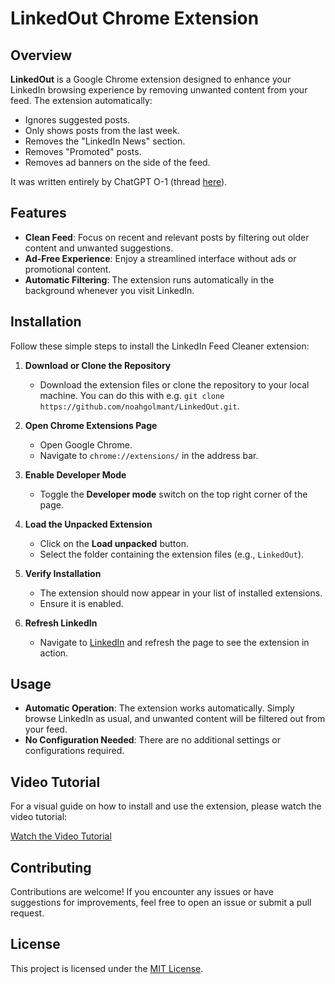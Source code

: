 # LinkedOut Chrome Extension

## Overview

**LinkedOut** is a Google Chrome extension designed to enhance your LinkedIn browsing experience by removing unwanted content from your feed. The extension automatically:

- Ignores suggested posts.
- Only shows posts from the last week.
- Removes the "LinkedIn News" section.
- Removes "Promoted" posts.
- Removes ad banners on the side of the feed.

It was written entirely by ChatGPT O-1 (thread [here](https://chatgpt.com/share/66f32a3a-4fd0-8001-baa9-742b5c9a78df)).

## Features

- **Clean Feed**: Focus on recent and relevant posts by filtering out older content and unwanted suggestions.
- **Ad-Free Experience**: Enjoy a streamlined interface without ads or promotional content.
- **Automatic Filtering**: The extension runs automatically in the background whenever you visit LinkedIn.

## Installation

Follow these simple steps to install the LinkedIn Feed Cleaner extension:

1. **Download or Clone the Repository**

   - Download the extension files or clone the repository to your local machine. You can do this with e.g. `git clone https://github.com/noahgolmant/LinkedOut.git`.

2. **Open Chrome Extensions Page**

   - Open Google Chrome.
   - Navigate to `chrome://extensions/` in the address bar.

3. **Enable Developer Mode**

   - Toggle the **Developer mode** switch on the top right corner of the page.

4. **Load the Unpacked Extension**

   - Click on the **Load unpacked** button.
   - Select the folder containing the extension files (e.g., `LinkedOut`).

5. **Verify Installation**

   - The extension should now appear in your list of installed extensions.
   - Ensure it is enabled.

6. **Refresh LinkedIn**

   - Navigate to [LinkedIn](https://www.linkedin.com/) and refresh the page to see the extension in action.

## Usage

- **Automatic Operation**: The extension works automatically. Simply browse LinkedIn as usual, and unwanted content will be filtered out from your feed.
- **No Configuration Needed**: There are no additional settings or configurations required.

## Video Tutorial

For a visual guide on how to install and use the extension, please watch the video tutorial:

[Watch the Video Tutorial](https://www.loom.com/share/5288a5cfd8c548328e991a5c237dcad3?sid=a2e10a55-2e2a-468b-9900-857e5af61941)

## Contributing

Contributions are welcome! If you encounter any issues or have suggestions for improvements, feel free to open an issue or submit a pull request.

## License

This project is licensed under the [MIT License](LICENSE).
